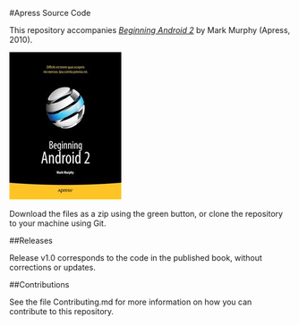#Apress Source Code

This repository accompanies [*Beginning Android 2*](http://www.apress.com/9781430226291) by Mark Murphy (Apress, 2010).

![Cover image](9781430226291.jpg)

Download the files as a zip using the green button, or clone the repository to your machine using Git.

##Releases

Release v1.0 corresponds to the code in the published book, without corrections or updates.

##Contributions

See the file Contributing.md for more information on how you can contribute to this repository.
